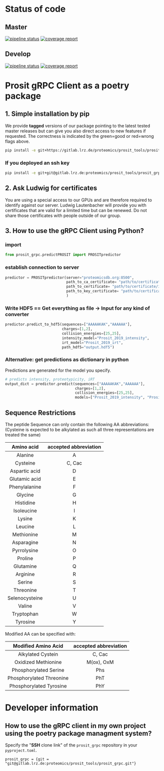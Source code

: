 # Status of code
## Master
[![pipeline status](https://gitlab.lrz.de/proteomics/prosit_tools/prosit_grpc/badges/master/pipeline.svg)](https://gitlab.lrz.de/proteomics/prosit_tools/prosit_grpc/commits/master)
[![coverage report](https://gitlab.lrz.de/proteomics/prosit_tools/prosit_grpc/badges/master/coverage.svg)](https://gitlab.lrz.de/proteomics/prosit_tools/prosit_grpc/commits/master)
## Develop
[![pipeline status](https://gitlab.lrz.de/proteomics/prosit_tools/prosit_grpc/badges/develop/pipeline.svg)](https://gitlab.lrz.de/proteomics/prosit_tools/prosit_grpc/commits/develop)
[![coverage report](https://gitlab.lrz.de/proteomics/prosit_tools/prosit_grpc/badges/develop/coverage.svg)](https://gitlab.lrz.de/proteomics/prosit_tools/prosit_grpc/commits/develop)

# Prosit gRPC Client as a poetry package

## 1. Simple installation by pip
We provide **tagged** versions of our package pointing to the latest tested master releases but can give you also direct access to new features if requested. The correctness is indicated by the green=good or red=wrong flags above. 
```bash
pip install -e git+https://gitlab.lrz.de/proteomics/prosit_tools/prosit_grpc.git@v1.2.0#egg=prosit_grpc
```
### If you deployed an ssh key
```bash
pip install -e git+git@gitlab.lrz.de:proteomics/prosit_tools/prosit_grpc.git@v1.2.0#egg=prosit_grpc
```
## 2. Ask Ludwig for certificates
You are using a special access to our GPUs and are therefore required to identify against our server. Ludwig Lautenbacher will provide you with certificates that are valid for a limited time but can be renewed. Do not share those certificates with people outside of our group.

## 3. How to use the gRPC Client using Python?

### import 
```python
from prosit_grpc.predictPROSIT import PROSITpredictor
```

### establish connection to server 
```python
predictor = PROSITpredictor(server="proteomicsdb.org:8500",
                            path_to_ca_certificate= "path/to/certificate/Proteomicsdb-Prosit.crt",
                            path_to_certificate= "path/to/certificate/individual_certificate_name.crt",
                            path_to_key_certificate= "path/to/certificate/individual_certificate_name.key",
                            )
```


### Write HDF5 == Get everything as file -> Input for any kind of converter

```python
predictor.predict_to_hdf5(sequences=["AAAAAKAK","AAAAAA"],
                          charges=[1,2],
                          collision_energies=[25,25],
                          intensity_model="Prosit_2019_intensity",
                          irt_model="Prosit_2019_irt",
                          path_hdf5="output.hdf5")
```

### Alternative: get predictions as dictionary in python

Predictions are generated for the model you specify.

```python
# predicts intensity, proteotypicity, iRT
output_dict = predictor.predict(sequences=["AAAAAKAK","AAAAAA"],
                                charges=[1,2],
                                collision_energies=[25,25],
                                models=["Prosit_2019_intensity", "Prosit_2019_irt", "Prosit_2020_proteotypicity"])
```

## Sequence Restrictions

The peptide Sequence can only contain the following AA abbreviations:
(Cysteine is expected to be alkylated as such all three representations are treated the same)

Amino acid|accepted abbreviation
:-----:|:-----:
Alanine|A
Cysteine|C, Cac
Aspartic acid|D
Glutamic acid|E
Phenylalanine|F
Glycine|G
Histidine|H
Isoleucine|I
Lysine|K
Leucine|L
Methionine|M
Asparagine|N
Pyrrolysine|O
Proline|P
Glutamine|Q
Arginine|R
Serine|S
Threonine|T
Selenocysteine|U
Valine|V
Tryptophan|W
Tyrosine|Y



Modified AA can be specified with:

Modified Amino Acid|accepted abbreviation
:-----:|:-----:
Alkylated Cystein |C, Cac
Oxidized Methionine|M(ox), OxM
Phosphorylated Serine|Phs
Phosphorylated Threonine|PhT
Phosphorylated Tyrosine|PhY

# Developer information
## How to use the gRPC client in my own project using the poetry package managment system?

Specify the "**SSH** clone link" of the `prosit_grpc` repository in your `pyproject.toml`.

```
prosit_grpc = {git = "git@gitlab.lrz.de:proteomics/prosit_tools/prosit_grpc.git"}
```
